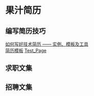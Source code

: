 # 果汁简历

## 编写简历技巧
[如何写好技术简历 —— 实例、模板及工具](如何写好技术简历%20——%20实例、模板及工具)  
[简历模板](简历模板.md)
[Test_Page](Test_Page.md)

## 求职文集

## 招聘文集
